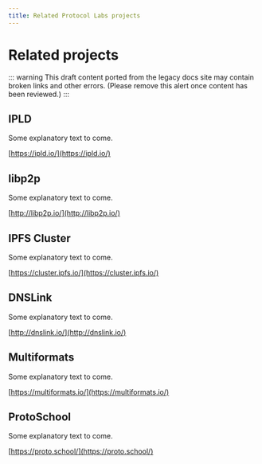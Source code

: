 ```yaml
---
title: Related Protocol Labs projects
---
```


# Related projects

::: warning
This draft content ported from the legacy docs site may contain broken links and other errors. (Please remove this alert once content has been reviewed.)
:::

## IPLD

Some explanatory text to come.

[https://ipld.io/](https://ipld.io/)

## libp2p

Some explanatory text to come.

[http://libp2p.io/](http://libp2p.io/)

## IPFS Cluster

Some explanatory text to come.

[https://cluster.ipfs.io/](https://cluster.ipfs.io/)

## DNSLink

Some explanatory text to come.

[http://dnslink.io/](http://dnslink.io/)

## Multiformats

Some explanatory text to come.

[https://multiformats.io/](https://multiformats.io/)

## ProtoSchool

Some explanatory text to come.

[https://proto.school/](https://proto.school/)
